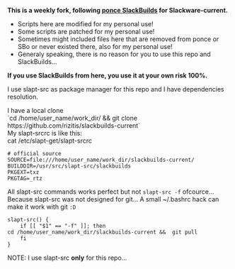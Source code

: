 **This is a weekly fork, following [ponce SlackBuilds](https://github.com/Ponce/slackbuilds) for Slackware-current.**
<ul>
  <li>Scripts here are modified for my personal use!
  <li> Some scripts are patched for my personal use!
  <li> Sometimes might included files here that are removed from ponce or SBo or never existed there, also for my personal use!
  <li> Generaly speaking, there is no reason for you to use this repo and SlackBuilds... 
  </ul>

 **If you use SlackBuilds from here, you use it at your own risk 100%.**<br>
<p>
I use slapt-src as package manager for this repo and I have dependencies resolution.<br>
 <p>I have a local clone 
 <br>`cd /home/user_name/work_dir/ && git clone https://github.com/rizitis/slackbuilds-current`<br>
  My slapt-srcrc is like this:<br>
 cat /etc/slapt-get/slapt-srcrc<br>

 ```
# official source
SOURCE=file:///home/user_name/work_dir/slackbuilds-current/
BUILDDIR=/usr/src/slapt-src/slackbuilds
PKGEXT=txz
PKGTAG=_rtz
```

All slapt-src commands works perfect but not `slapt-src -f` ofcource... <br>
Because slapt-src was not designed for git... A small ~/.bashrc hack can make it work with git `:D` <br>
```
slapt-src() {
    if [[ "$1" == "-f" ]]; then
cd /home/user_name/work_dir/slackbuilds-current &&  git pull
    fi
}
```
NOTE: I use slapt-src **only** for this repo...


